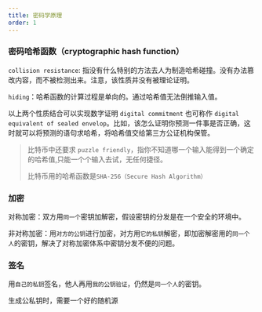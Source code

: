 ```yaml
---
title: 密码学原理
order: 1
---
```


### 密码哈希函数（cryptographic hash function）

`collision resistance`: 指没有什么特别的方法去人为制造哈希碰撞。没有办法篡改内容，而不被检测出来。注意，该性质并没有被理论证明。

`hiding`：哈希函数的计算过程是单向的。通过哈希值无法倒推输入值。

以上两个性质结合可以实现数字证明 `digital commitment` 也可称作 `digital equivalent of sealed envelop`。比如，该怎么证明你预测一件事是否正确，这时就可以将预测的语句求哈希，将哈希值交给第三方公证机构保管。

> 比特币中还要求 `puzzle friendly`，指你不知道哪一个输入能得到一个确定的哈希值,只能一个个输入去试，无任何捷径。
>
> 比特币用的哈希函数是`SHA-256（Secure Hash Algorithm）`

### 加密

对称加密：双方用`同一个`密钥加解密，假设密钥的分发是在一个安全的环境中。

非对称加密：用`对方的公钥`进行加密，对方用`它的私钥`解密，即加密解密用的`同一个人`的密钥，解决了对称加密体系中密钥分发不便的问题。

### 签名

用`自己的私钥`签名，他人再用`我的公钥验证`，仍然是`同一个人`的密钥。

生成公私钥时，需要一个好的随机源

